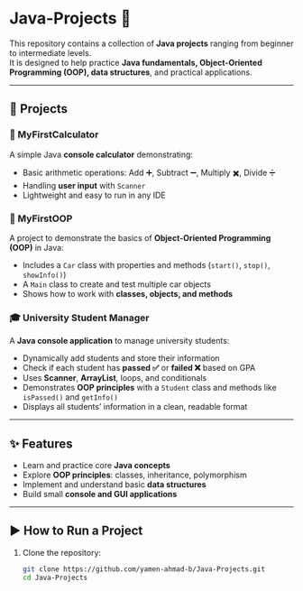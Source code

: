 # Java-Projects 🚀

This repository contains a collection of **Java projects** ranging from beginner to intermediate levels.  
It is designed to help practice **Java fundamentals, Object-Oriented Programming (OOP), data structures**, and practical applications.

---

## 📂 Projects

### 🔢 MyFirstCalculator
A simple Java **console calculator** demonstrating:
- Basic arithmetic operations: Add ➕, Subtract ➖, Multiply ✖️, Divide ➗
- Handling **user input** with `Scanner`
- Lightweight and easy to run in any IDE

### 🚗 MyFirstOOP
A project to demonstrate the basics of **Object-Oriented Programming (OOP)** in Java:
- Includes a `Car` class with properties and methods (`start()`, `stop()`, `showInfo()`)
- A `Main` class to create and test multiple car objects
- Shows how to work with **classes, objects, and methods**

### 🎓 University Student Manager
A **Java console application** to manage university students:
- Dynamically add students and store their information
- Check if each student has **passed ✅** or **failed ❌** based on GPA
- Uses **Scanner**, **ArrayList**, loops, and conditionals
- Demonstrates **OOP principles** with a `Student` class and methods like `isPassed()` and `getInfo()`
- Displays all students’ information in a clean, readable format

---

## ✨ Features
- Learn and practice core **Java concepts**
- Explore **OOP principles**: classes, inheritance, polymorphism
- Implement and understand basic **data structures**
- Build small **console and GUI applications**

---

## ▶️ How to Run a Project
1. Clone the repository:
   ```bash
   git clone https://github.com/yamen-ahmad-b/Java-Projects.git
   cd Java-Projects
